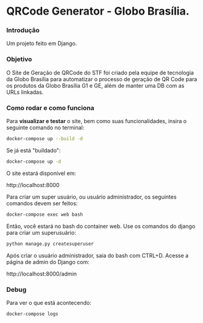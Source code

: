 # QRCode Generator - Globo Brasília.

### Introdução

Um projeto feito em Django.

### Objetivo

O Site de Geração de QRCode do STF foi criado pela equipe de tecnologia da Globo Brasília para automatizar o processo de geração de QR Code para os produtos da Globo Brasília G1 e GE, além de manter uma DB com as URLs linkadas.

### Como rodar e como funciona

Para **visualizar e testar** o site, bem como suas funcionalidades, insira o seguinte comando no terminal:

```sh
docker-compose up --build -d
```

Se já está "buildado":

```sh
docker-compose up -d
```

O site estará disponível em:

http://localhost:8000

Para criar um super usuário, ou usuário administrador, os seguintes comandos devem ser feitos:

```sh
docker-compose exec web bash
```

Então, você estará no bash do container web. Use os comandos do django para criar um superusuário:

```sh
python manage.py createsuperuser
```

Após criar o usuário administrador, saia do bash com CTRL+D. Acesse a página de admin do Django com:

http://localhost:8000/admin



### Debug

Para ver o que está acontecendo:

```sh
docker-compose logs
```
